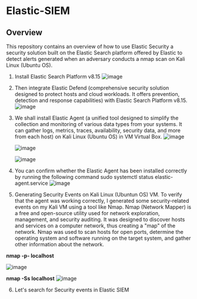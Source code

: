 # Elastic-SIEM

## Overview

This repository contains an overview of how to use Elastic Security a security solution built on the Elastic Search platform offered by Elastic to detect alerts generated when an adversary conducts a nmap scan on Kali Linux (Ubuntu OS).

1. Install Elastic Search Platform v8.15
   ![image](https://github.com/user-attachments/assets/2d6f016a-6003-4bac-86a9-aebf8216a320)

2. Then integrate Elastic Defend (comprehensive security solution designed to protect hosts and cloud workloads. It offers prevention, detection and response capabilities) with Elastic Search Platform v8.15.
   ![image](https://github.com/user-attachments/assets/90f4c0c0-3333-4ddd-96b5-6bedd3871142)

3. We shall install Elastic Agent (a unified tool designed to simplify the collection and monitoring of various data types from your systems.
   It can gather logs, metrics, traces, availability, security data, and more from each host) on Kali Linux (Ubuntu OS) in VM Virtual Box.
   ![image](https://github.com/user-attachments/assets/75c82d8f-7bcf-4e28-926a-04d0dc88b912)

   ![image](https://github.com/user-attachments/assets/1d580745-e819-4d8a-bf85-a82302e95636)

   ![image](https://github.com/user-attachments/assets/f72be1ca-e253-4619-977e-627b15dbe744)

4. You can confirm whether the Elastic Agent has been installed correctly by running the following command
   sudo systemctl status elastic-agent.service
   ![image](https://github.com/user-attachments/assets/b4262002-5257-480e-9588-25b1e833a7c7)

5. Generating Security Events on Kali Linux (Ubuntun OS) VM.
   To verify that the agent was working correctly, I generated some security-related events on my Kali VM using a tool like Nmap.
   Nmap (Network Mapper) is a free and open-source utility used for network exploration, management, and security auditing.
   It was designed to discover hosts and services on a computer network, thus creating a "map" of the network.
   Nmap was used to scan hosts for open ports, determine the operating system and software running on the target system, and gather other information about the network.

**nmap -p- localhost**

![image](https://github.com/user-attachments/assets/2d8d6c4b-21b7-4926-abb4-13b5616aa248)

**nmap -Ss localhost**
![image](https://github.com/user-attachments/assets/29fd33ca-5e1d-4d17-b7e0-a397b4b31c99)

6. Let's search for Security events in Elastic SIEM
